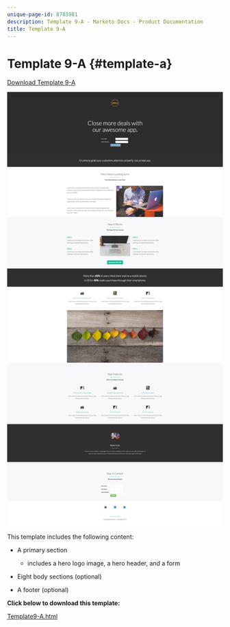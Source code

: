 ```yaml
---
unique-page-id: 8783981
description: Template 9-A - Marketo Docs - Product Documentation
title: Template 9-A
---
```


# Template 9-A {#template-a}

[Download Template 9-A](https://docs.marketo.com/download/attachments/8783981/template-9a.html?version=2&modificationdate=1438210648000&api=v2)

![](assets/image2015-7-28-15-3a9-3a26.png)

This template includes the following content:

* A primary section

    * includes a hero logo image, a hero header, and a form

* Eight body sections (optional)
* A footer (optional)

**Click below to download this template:**

[Template9-A.html](https://docs.marketo.com/download/attachments/8783981/template-9a.html?version=2&modificationdate=1438210648000&api=v2)

